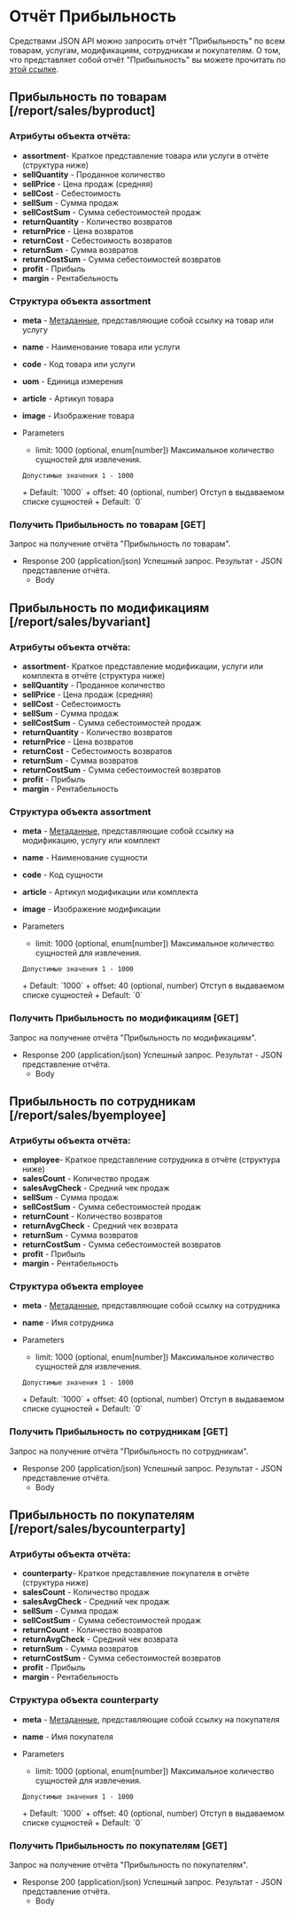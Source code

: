 <!-- include(metadata.apib) -->

# Отчёт Прибыльность
Средствами JSON API можно запросить отчёт "Прибыльность" по всем товарам, услугам, модификациям, сотрудникам  и покупателям.
О том, что представляет собой отчёт "Прибыльность" вы можете прочитать по [этой ссылке](https://support.moysklad.ru/hc/ru/articles/203025326-%D0%9E%D1%82%D1%87%D0%B5%D1%82-%D0%9F%D1%80%D0%B8%D0%B1%D1%8B%D0%BB%D1%8C%D0%BD%D0%BE%D1%81%D1%82%D1%8C).

## Прибыльность по товарам [/report/sales/byproduct]
### Атрибуты объекта отчёта:
+ **assortment**- Краткое представление товара или услуги в отчёте (структура ниже)
+ **sellQuantity** - Проданное количество
+ **sellPrice** - Цена продаж (средняя)
+ **sellCost** - Себестоимость
+ **sellSum** - Сумма продаж
+ **sellCostSum** - Сумма себестоимостей продаж
+ **returnQuantity** - Количество возвратов
+ **returnPrice** - Цена возвратов
+ **returnCost** - Себестоимость возвратов
+ **returnSum** - Сумма возвратов
+ **returnCostSum** - Сумма себестоимостей возвратов
+ **profit** - Прибыль
+ **margin** - Рентабельность

### Структура объекта assortment
+ **meta** - [Метаданные](/api/remap/1.2/doc/index.html#header-метаданные), представляющие собой ссылку на товар или услугу
+ **name** - Наименование товара или услуги
+ **code** - Код товара или услуги
+ **uom** - Единица измерения
+ **article** - Артикул товара
+ **image** - Изображение товара

+ Parameters
  + limit: 1000 (optional, enum[number])
  Максимальное количество сущностей для извлечения.
  <p>
    <code>Допустимые значения 1 - 1000</code>
  </p>
      + Default: `1000`
  + offset: 40 (optional, number)
    Отступ в выдаваемом списке сущностей
      + Default: `0`

### Получить Прибыльность по товарам [GET]
Запрос на получение отчёта "Прибыльность по товарам".
+ Response 200 (application/json)
Успешный запрос. Результат - JSON представление отчёта.
  + Body
        <!-- include(body/pnl/get_by_product.json) -->

## Прибыльность по модификациям [/report/sales/byvariant]
### Атрибуты объекта отчёта:
+ **assortment**- Краткое представление модификации, услуги или комплекта в отчёте (структура ниже)
+ **sellQuantity** - Проданное количество
+ **sellPrice** - Цена продаж (средняя)
+ **sellCost** - Себестоимость
+ **sellSum** - Сумма продаж
+ **sellCostSum** - Сумма себестоимостей продаж
+ **returnQuantity** - Количество возвратов
+ **returnPrice** - Цена возвратов
+ **returnCost** - Себестоимость возвратов
+ **returnSum** - Сумма возвратов
+ **returnCostSum** - Сумма себестоимостей возвратов
+ **profit** - Прибыль
+ **margin** - Рентабельность

### Структура объекта assortment
+ **meta** - [Метаданные](/api/remap/1.2/doc/index.html#header-метаданные), представляющие собой ссылку на модификацию, услугу или комплект
+ **name** - Наименование сущности
+ **code** - Код сущности
+ **article** - Артикул модификации или комплекта
+ **image** - Изображение модификации

+ Parameters
  + limit: 1000 (optional, enum[number])
  Максимальное количество сущностей для извлечения.
  <p>
    <code>Допустимые значения 1 - 1000</code>
  </p>
      + Default: `1000`
  + offset: 40 (optional, number)
    Отступ в выдаваемом списке сущностей
      + Default: `0`

### Получить Прибыльность по модификациям [GET]
Запрос на получение отчёта "Прибыльность по модификациям".
+ Response 200 (application/json)
Успешный запрос. Результат - JSON представление отчёта.
  + Body
        <!-- include(body/pnl/get_by_variant.json) -->

## Прибыльность по сотрудникам [/report/sales/byemployee]
### Атрибуты объекта отчёта:
+ **employee**- Краткое представление сотрудника в отчёте (структура ниже)
+ **salesCount** - Количество продаж
+ **salesAvgCheck** - Средний чек продаж
+ **sellSum** - Сумма продаж
+ **sellCostSum** - Сумма себестоимостей продаж
+ **returnCount** - Количество возвратов
+ **returnAvgCheck** - Средний чек возврата
+ **returnSum** - Сумма возвратов
+ **returnCostSum** - Сумма себестоимостей возвратов
+ **profit** - Прибыль
+ **margin** - Рентабельность

### Структура объекта employee
+ **meta** - [Метаданные](/api/remap/1.2/doc/index.html#header-метаданные), представляющие собой ссылку на сотрудника
+ **name** - Имя сотрудника

+ Parameters
  + limit: 1000 (optional, enum[number])
  Максимальное количество сущностей для извлечения.
  <p>
    <code>Допустимые значения 1 - 1000</code>
  </p>
      + Default: `1000`
  + offset: 40 (optional, number)
    Отступ в выдаваемом списке сущностей
      + Default: `0`

### Получить Прибыльность по сотрудникам [GET]
Запрос на получение отчёта "Прибыльность по сотрудникам".
+ Response 200 (application/json)
Успешный запрос. Результат - JSON представление отчёта.
  + Body
        <!-- include(body/pnl/get_by_employee.json) -->

## Прибыльность по покупателям [/report/sales/bycounterparty]
### Атрибуты объекта отчёта:
+ **counterparty**- Краткое представление покупателя в отчёте (структура ниже)
+ **salesCount** - Количество продаж
+ **salesAvgCheck** - Средний чек продаж
+ **sellSum** - Сумма продаж
+ **sellCostSum** - Сумма себестоимостей продаж
+ **returnCount** - Количество возвратов
+ **returnAvgCheck** - Средний чек возврата
+ **returnSum** - Сумма возвратов
+ **returnCostSum** - Сумма себестоимостей возвратов
+ **profit** - Прибыль
+ **margin** - Рентабельность

### Структура объекта counterparty
+ **meta** - [Метаданные](/api/remap/1.2/doc/index.html#header-метаданные), представляющие собой ссылку на покупателя
+ **name** - Имя покупателя

+ Parameters
  + limit: 1000 (optional, enum[number])
  Максимальное количество сущностей для извлечения.
  <p>
    <code>Допустимые значения 1 - 1000</code>
  </p>
      + Default: `1000`
  + offset: 40 (optional, number)
    Отступ в выдаваемом списке сущностей
      + Default: `0`

### Получить Прибыльность по покупателям [GET]
Запрос на получение отчёта "Прибыльность по покупателям".
+ Response 200 (application/json)
Успешный запрос. Результат - JSON представление отчёта.
  + Body
        <!-- include(body/pnl/get_by_customer.json) -->
